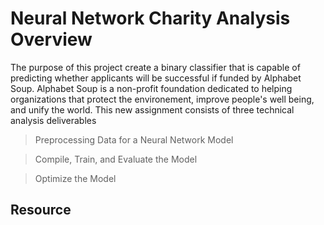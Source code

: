 # Neural Network Charity Analysis Overview

The purpose of this project create a binary classifier that is capable of predicting whether applicants will be successful if funded by Alphabet Soup. Alphabet Soup is a non-profit foundation dedicated to helping organizations that protect the environement, improve people's well being, and unify the world. This new assignment consists of three technical analysis deliverables

> Preprocessing Data for a Neural Network Model

> Compile, Train, and Evaluate the Model

> Optimize the Model


## Resource
